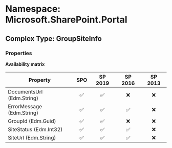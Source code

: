 # Namespace: Microsoft.SharePoint.Portal

## Complex Type: GroupSiteInfo

### Properties

**Availability matrix**

Property | SPO | SP 2019 | SP 2016 | SP 2013
----------|:---:|:-------:|:-------:|:-------:
DocumentsUrl (Edm.String) | ✅ | ✅ | ❌ | ❌
ErrorMessage (Edm.String) | ✅ | ✅ | ✅ | ❌
GroupId (Edm.Guid) | ✅ | ✅ | ❌ | ❌
SiteStatus (Edm.Int32) | ✅ | ✅ | ✅ | ❌
SiteUrl (Edm.String) | ✅ | ✅ | ✅ | ❌